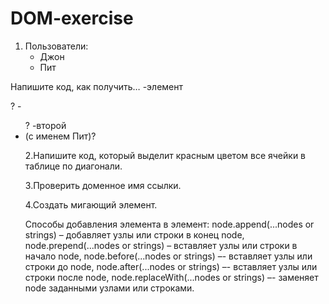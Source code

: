 # DOM-exercise

  1.
      <body>
        <div>Пользователи:</div>
        <ul>
          <li>Джон</li>
          <li>Пит</li>
        </ul>
      </body>
Напишите код, как получить…
-элемент <div>?
-<ul>?
-второй <li> (с именем Пит)?
  
2.Напишите код, который выделит красным цветом все ячейки в таблице по диагонали.
  
3.Проверить доменное имя ссылки.
  
4.Создать мигающий элемент.

Способы добавления элемента в элемент:
node.append(...nodes or strings) – добавляет узлы или строки в конец node,
node.prepend(...nodes or strings) – вставляет узлы или строки в начало node,
node.before(...nodes or strings) –- вставляет узлы или строки до node,
node.after(...nodes or strings) –- вставляет узлы или строки после node,
node.replaceWith(...nodes or strings) –- заменяет node заданными узлами или строками.

